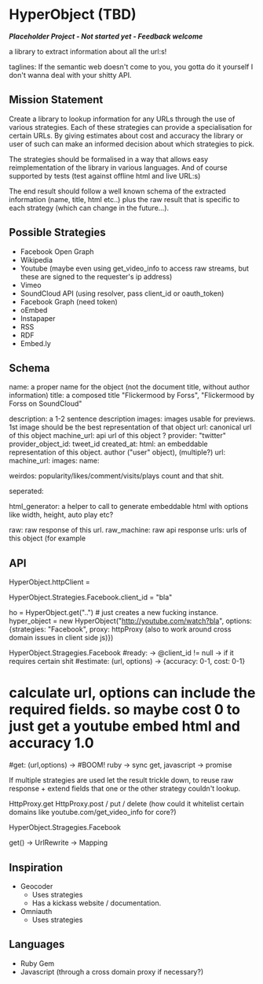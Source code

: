 # HyperObject (TBD)
___Placeholder Project - Not started yet - Feedback welcome___

a library to extract information about all the url:s!

taglines:
If the semantic web doesn't come to you, you gotta do it yourself
I don't wanna deal with your shitty API.

## Mission Statement

Create a library to lookup information for any URLs through the use of various strategies. Each of these strategies can provide a specialisation for certain URLs. By giving estimates about cost and accuracy the library or user of such can make an informed decision about which strategies to pick.

The strategies should be formalised in a way that allows easy reimplementation of the library in various languages. And of course supported by tests (test against offline html and live URL:s)

The end result should follow a well known schema of the extracted information (name, title, html etc..) plus the raw result that is specific to each strategy (which can change in the future...).

## Possible Strategies

- Facebook Open Graph
- Wikipedia
- Youtube (maybe even using get_video_info to access raw streams, but these are signed to the requester's ip address)
- Vimeo
- SoundCloud API (using resolver, pass client_id or oauth_token)
- Facebook Graph (need token)
- oEmbed
- Instapaper
- RSS
- RDF
- Embed.ly

## Schema

name:  a proper name for the object (not the document title, without author information)
title: a composed title "Flickermood by Forss", "Flickermood by Forss on SoundCloud"

description: a 1-2 sentence description
images: images usable for previews. 1st image should be the best representation of that object
url: canonical url of this object
machine_url: api url of this object ?
provider: "twitter"
provider_object_id: tweet_id
created_at:
html: an embeddable representation of this object.
author
	("user" object), (multiple?)
	url:
	machine_url:
	images:
	name:

weirdos:
	popularity/likes/comment/visits/plays count and that shit. 

seperated:

html_generator: a helper to call to generate embeddable html with options like width, height, auto play etc?

raw: raw response of this url.
raw_machine: raw api response
urls: urls of this object (for example


## API

HyperObject.httpClient =

HyperObject.Strategies.Facebook.client_id = "bla"

ho = HyperObject.get("..") # just creates a new fucking instance.
hyper_object = new HyperObject("http://youtube.com/watch?bla", options: {strategies: "Facebook", proxy: httpProxy (also to work around cross domain issues in client side js)})

HyperObject.Stragegies.Facebook
	#ready: -> @client_id != null -> if it requires certain shit
	#estimate: (url, options) -> {accuracy: 0-1, cost: 0-1} 
  # calculate url, options can include the required fields. so maybe cost 0 to just get a youtube embed html and accuracy 1.0
  #get: (url,options) -> #BOOM! ruby -> sync get, javascript -> promise

If multiple strategies are used let the result trickle down,
to reuse raw response + extend fields that one or the other strategy couldn't lookup.

HttpProxy.get
HttpProxy.post / put / delete
(how could it whitelist certain domains like youtube.com/get_video_info for core?)

HyperObject.Stragegies.Facebook

get() -> UrlRewrite -> Mapping

## Inspiration

- Geocoder
  - Uses strategies
  - Has a kickass website / documentation.
- Omniauth 
  - Uses strategies

## Languages

- Ruby Gem
- Javascript (through a cross domain proxy if necessary?)


	